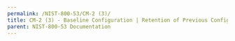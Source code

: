 ```yaml
---
permalink: /NIST-800-53/CM-2 (3)/
title: CM-2 (3) - Baseline Configuration | Retention of Previous Configurations
parent: NIST-800-53 Documentation
---
```

